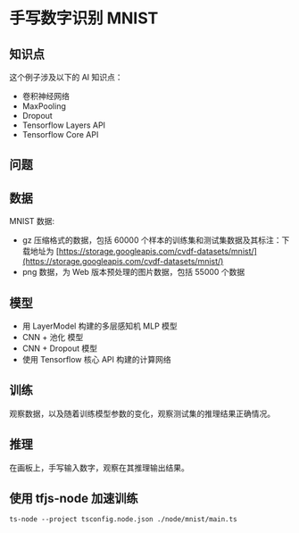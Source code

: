# 手写数字识别 MNIST

## 知识点

这个例子涉及以下的 AI 知识点：

* 卷积神经网络
* MaxPooling
* Dropout
* Tensorflow Layers API
* Tensorflow Core API

## 问题



## 数据

MNIST 数据:

* gz 压缩格式的数据，包括 60000 个样本的训练集和测试集数据及其标注：下载地址为 [https://storage.googleapis.com/cvdf-datasets/mnist/](https://storage.googleapis.com/cvdf-datasets/mnist/)
* png 数据，为 Web 版本预处理的图片数据，包括 55000 个数据

## 模型

* 用 LayerModel 构建的多层感知机 MLP 模型
* CNN + 池化 模型
* CNN + Dropout 模型
* 使用 Tensorflow 核心 API 构建的计算网络

## 训练

观察数据，以及随着训练模型参数的变化，观察测试集的推理结果正确情况。

## 推理

在画板上，手写输入数字，观察在其推理输出结果。

## 使用 tfjs-node 加速训练

    ts-node --project tsconfig.node.json ./node/mnist/main.ts
